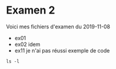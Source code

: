 # Examen 2

Voici mes fichiers d'examen du 2019-11-08

* ex01
* ex02 idem
* ex11 je n'ai pas réussi exemple de code

``ls -l``
